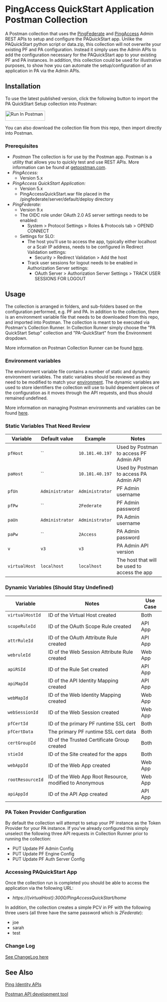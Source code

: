 # PingAccess QuickStart Application Postman Collection

A Postman collection that uses the  [PingFederate](https://support.pingidentity.com/s/document-item?bundleId=pingfederate-93&topicId=gettingStartedGuide%2FgettingStarted.html) and [PingAccess](https://support.pingidentity.com/s/document-item?bundleId=pingaccess-52&topicId=overview%2Fpa_c_PingAccess_Overview.html) Admin REST APIs to setup and configure the PAQuickStart app.  Unlike the PAQuickStart python script or data.zip, this collection will not overwrite your existing PF and PA configuration.  Instead it simply uses the Admin APIs to add the configuration necessary for the PAQuickStart app to your existing PF and PA instances.  In addition, this collection could be used for illustrative purposes, to show how you can automate the setup/configuration of an application in PA via the Admin APIs.

## Installation

To use the latest published version, click the following button to import the PA QuickStart Setup collection into Postman:

[<img src="https://run.pstmn.io/button.svg" alt="Run In Postman" style="width: 128px; height: 32px;">](https://god.gw.postman.com/run-collection/8082918-d0a1d9b9-9e54-4a40-82ec-64ec52a4e131?action=collection%2Ffork&source=rip_markdown&collection-url=entityId%3D8082918-d0a1d9b9-9e54-4a40-82ec-64ec52a4e131%26entityType%3Dcollection%26workspaceId%3D331aedb8-ca88-4365-b53f-4d947e2d8b7d)

You can also download the collection file from this repo, then import directly into Postman.

### Prerequisites

* *Postman* The collection is for use by the Postman app. Postman is a utility that allows you to quickly test and use REST APIs. More information can be found at [getpostman.com](https://www.getpostman.com/).
* *PingAccess:*
  * Version 5.x
* *PingAccess QuickStart Application:*
  * Version 5.x
  * PingAccessQuickStart.war file placed in the /pingfederate/server/default/deploy directory
* *PingFederate:*
    * Version 9.x
    * The OIDC role under OAuth 2.0 AS server settings needs to be enabled:  
      * System > Protocol Settings > Roles & Protocols tab > OPENID CONNECT
    * Settings for SLO:
      * The host you'll use to access the app, typically either localhost or a Scalr IP address, needs to be configured in Redirect Validation settings:
        * Security > Redirect Validation > Add the host
      * Track user sessions for logout needs to be enabled in Authorization Server settings:
        * OAuth Server > Authorization Server Settings > TRACK USER SESSIONS FOR LOGOUT

## Usage

The collection is arranged in folders, and sub-folders based on the configuration performed, e.g. PF and PA.  In addition to the collection, there is an environment variable file that needs to be downloaded from this repo, and imported into Postman.  The collection is meant to be executed via Postman's Collection Runner.  In Collection Runner simply choose the "PA QuickStart Setup" collection and "PA-QuickStart" from the Environment dropdown.

More information on Postman Collection Runner can be found [here](https://learning.getpostman.com/docs/postman/collection_runs/intro_to_collection_runs/).

### Environment variables

The environment variable file contains a number of static and dynamic environment variables.  The static variables should be reviewed as they need to be modified to match your [environment](https://www.getpostman.com/docs/v6/postman/environments_and_globals/manage_environments).  The dynamic variables are used to store identifiers the collection will use to build dependent pieces of the configuration as it moves through the API requests, and thus should remained undefined.  

More information on managing Postman environments and variables can be found [here](https://www.getpostman.com/docs/v6/postman/environments_and_globals/variables).

### Static Variables That Need Review

|Variable  |Default value               |Example        |Notes                    |
|----------|----------------------------|---------------|-------------------------|
|`pfHost`  |``                          |`10.101.40.197`|Used by Postman to access PF Admin API|
|`paHost`  |``                          |`10.101.40.197`|Used by Postman to access PA Admin API|
|`pfUn`    |`Administrator`             |`Administrator`|PF Admin username|
|`pfPw`    |``                          |`2Federate`    |PF Admin password|
|`paUn`    |`Administrator`             |`Administrator`|PA Admin username|
|`paPw`    |``                          |`2Access`      |PA Admin password|
|`v`       |`v3`                        |`v3`           |PA Admin API version|
|`virtualHost`|`localhost`              |`localhost`    |The host that will be used to access the app|

### Dynamic Variables (Should Stay Undefined)

|Variable  |Notes                                                        |Use Case|
|----------|-------------------------------------------------------------|--------|
|`virtualHostId`|ID of the Virtual Host created                          |Both    |
|`scopeRuleId`|ID of the OAuth Scope Rule created                        |API App |
|`attrRuleId`|ID of the OAuth Attribute Rule created                     |API App |
|`webruleId`|ID of the Web Session Attribute Rule created                |Web App |
|`apiRSId`|ID of the Rule Set created                                    |API App |
|`apiMapId`|ID of the API Identity Mapping created                       |API App |
|`webMapId`|ID of the Web Identity Mapping created                       |Web App |
|`webSessionId`|ID of the Web Session created                            |Web App |
|`pfCertId`|ID of the primary PF runtime SSL cert                        |Both    |
|`pfCertData`|The primary PF runtime SSL cert data                       |Both    |
|`certGroupId`|ID of the Trusted Certificate Group created               |Both    |
|`stieId`  |ID of the Site created for the apps                          |Both    |
|`webAppId`|ID of the Web App created                                    |Web App |
|`rootResourceId`|ID of the Web App Root Resource, modified to Anonymous |Web App |
|`apiAppId`|ID of the API App created                                    |API App |

### PA Token Provider Configuration

By default the collection will attempt to setup your PF instance as the Token Provider for your PA instance.  If you've already configured this simply unselect the following three API requests in Collection Runner prior to running the collection:
* PUT Update PF Admin Config
* PUT Update PF Engine Config
* PUT Update PF Auth Server Config

### Accessing PAQuickStart App

Once the collection run is completed you should be able to access the application via the following URL:
* *https://{virtualHost}:3000/PingAccessQuickStart/home*

In addition, the collection creates a simple PCV in PF with the following three users (all three have the same password which is *2Federate*):
* joe
* sarah
* test

### Change Log

[See ChangeLog here](CHANGELOG.md)

## See Also

[Ping Identity APIs](https://www.pingidentity.com/content/developer/en/explore.html)

[Postman API development tool](https://www.getpostman.com/)
